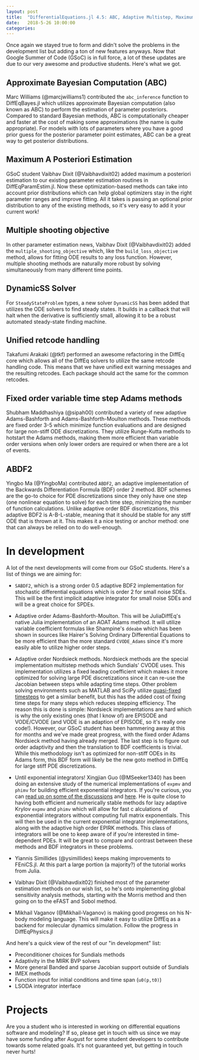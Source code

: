 ```yaml
---
layout: post
title:  "DifferentialEquations.jl 4.5: ABC, Adaptive Multistep, Maximum A Posteriori"
date:   2018-5-26 10:00:00
categories:
---
```


Once again we stayed true to form and didn't solve the problems in the
development list but adding a ton of new features anyways. Now that Google
Summer of Code (GSoC) is in full force, a lot of these updates are due to
our very awesome and productive students. Here's what we got.

## Approximate Bayesian Computation (ABC)

Marc Williams (@marcjwilliams1) contributed the `abc_inference` function to
DiffEqBayes.jl which utilizes approximate Bayesian computation (also known as
ABC) to perform the estimation of parameter posteriors. Compared to standard
Bayesian methods, ABC is computationally cheaper and faster at the cost of
making some approximations (the name is quite appropriate). For models with lots
of parameters where you have a good prior guess for the posterior parameter
point estimates, ABC can be a great way to get posterior distributions.

## Maximum A Posteriori Estimation

GSoC student Vaibhav Dixit (@Vaibhavdixit02) added maximum a posteriori estimation
to our existing parameter estimation routines in DiffEqParamEstim.jl. Now these
optimization-based methods can take into account prior distributions which can
help global optimizers stay in the right parameter ranges and improve fitting.
All it takes is passing an optional prior distribution to any of the existing
methods, so it's very easy to add it your current work!

## Multiple shooting objective

In other parameter estimation news, Vaibhav Dixit (@Vaibhavdixit02) added the
`multiple_shooting_objective` which, like the `build_loss_objective` method,
allows for fitting ODE results to any loss function. However, multiple shooting
methods are naturally more robust by solving simultaneously from many different
time points.

## DynamicSS Solver

For `SteadyStateProblem` types, a new solver `DynamicSS` has been added that
utilizes the ODE solvers to find steady states. It builds in a callback that
will halt when the derivative is sufficiently small, allowing it to be a
robust automated steady-state finding machine.

## Unified retcode handling

Takafumi Arakaki (@tkf) performed an awesome refactoring in the DiffEq core
which allows all of the DiffEq solvers to utilize the same retcode handling
code. This means that we have unified exit warning messages and the resulting
retcodes. Each package should act the same for the common retcodes.

## Fixed order variable time step Adams methods

Shubham Maddhashiya (@sipah00) contributed a variety of new adaptive
Adams-Bashforth and Adams-Bashforth-Moulton methods. These methods are fixed
order 3-5 which minimize function evaluations and are designed for large
non-stiff ODE discretizations. They utilize Runge-Kutta methods to hotstart the
Adams methods, making them more efficient than variable order versions when only
lower orders are required or when there are a lot of events.

## ABDF2

Yingbo Ma (@YingboMa) contributed `ABDF2`, an adaptive implementation of the
Backwards Differentiation Formula (BDF) order 2 method. BDF schemes are the
go-to choice for PDE discretizations since they only have one step (one
nonlinear equation to solve) for each time step, minimizing the number of
function calculations. Unlike adaptive order BDF discretizations, this adaptive
BDF2 is A-B-L-stable, meaning that it should be stable for any stiff ODE that is
thrown at it. This makes it a nice testing or anchor method: one that can always
be relied on to do well-enough.

# In development

A lot of the next developments will come from our GSoC students. Here's a list
of things we are aiming for:

- `SABDF2`, which is a strong order 0.5 adaptive BDF2 implementation for
  stochastic differential equations which is order 2 for small noise SDEs.
  This will be the first implicit adaptive integrator for small noise SDEs and
  will be a great choice for SPDEs.

- Adaptive order Adams-Bashforth-Moulton. This will be JuliaDiffEq's native
  Julia implementation of an AOAT Adams method. It will utilize variable
  coefficient formulas like Shampine's `ddeabm` which has been shown in sources
  like Hairer's Solving Ordinary Differential Equations to be more efficient
  than the more standard `CVODE_Adams` since it's more easily able to utilize
  higher order steps.

- Adaptive order Nordsieck methods. Nordsieck methods are the special
  implementation multistep methods which Sundials' CVODE uses. This
  implementation utilizes a fixed leading coefficient which makes it more
  optimized for solving large PDE discretizations since it can re-use the
  Jacobian between steps while adapting time steps. Other problem solving
  environments such as MATLAB and SciPy utilize
  [quasi-fixed timesteps](https://www.mathworks.com/help/pdf_doc/otherdocs/ode_suite.pdf)
  to get a similar benefit, but this has the added cost of fixing time steps
  for many steps which reduces stepping efficiency. The reason this is done
  is simple: Nordsieck implementations are hard which is why the only existing
  ones (that I know of) are EPISODE and VODE/CVODE (and VODE is an adaption of
  EPISODE, so it's really one code!). However, our GSoC student has been hammering
  away at this for months and we've made great progress, with the fixed order
  Adams Nordsieck method having already merged. The last step is to figure out
  order adaptivity and then the translation to BDF coefficients is trivial. While
  this methodology isn't as optimized for non-stiff ODEs in its Adams form, this
  BDF form will likely be the new goto method in DiffEq for large stiff PDE
  discretizations.

- Until exponential integrators! Xingjian Guo (@MSeeker1340) has been doing an
  extensive study of the numerical implementations of `expmv` and `phimv` for
  building efficient exponential integrators. If you're curious, you can
  [read up on some of the discussions](https://github.com/JuliaDiffEq/OrdinaryDiffEq.jl/pull/355#issuecomment-391169404) and [here](https://github.com/JuliaDiffEq/OrdinaryDiffEq.jl/issues/366#issuecomment-392165923). He is quite close to having both efficient and numerically stable methods
  for lazy adaptive Krylov `expmv` and `phimv` which will allow for fast c
  alculations of exponential integrators without computing full matrix
  exponentials. This will then be used in the current exponential integrator
  implementations, along with the adaptive high order EPIRK methods. This class
  of integrators will be one to keep aware of if you're interested in
  time-dependent PDEs. It will be great to compare and contrast between these
  methods and BDF integrators in these problems.

- Yiannis Simillides (@ysimillides) keeps making improvements to FEniCS.jl. At
  this part a large portion (a majority?) of the tutorial works from Julia.

- Vaibhav Dixit (@Vaibhavdixit02) finished most of the parameter estimation
  methods on our wish list, so he's onto implementing global sensitivity
  analysis methods, starting with the Morris method and then going on to
  the eFAST and Sobol method.

- Mikhail Vaganov (@Mikhail-Vaganov) is making good progress on his N-body
  modeling language. This will make it easy to utilize DiffEq as a backend
  for molecular dynamics simulation. Follow the progress in DiffEqPhysics.jl

And here's a quick view of the rest of our "in development" list:

- Preconditioner choices for Sundials methods
- Adaptivity in the MIRK BVP solvers
- More general Banded and sparse Jacobian support outside of Sundials
- IMEX methods
- Function input for initial conditions and time span (`u0(p,t0)`)
- LSODA integrator interface

# Projects

Are you a student who is interested in working on differential equations software
and modeling? If so, please get in touch with us since we may have some funding
after August for some student developers to contribute towards some related goals.
It's not guaranteed yet, but getting in touch never hurts!
